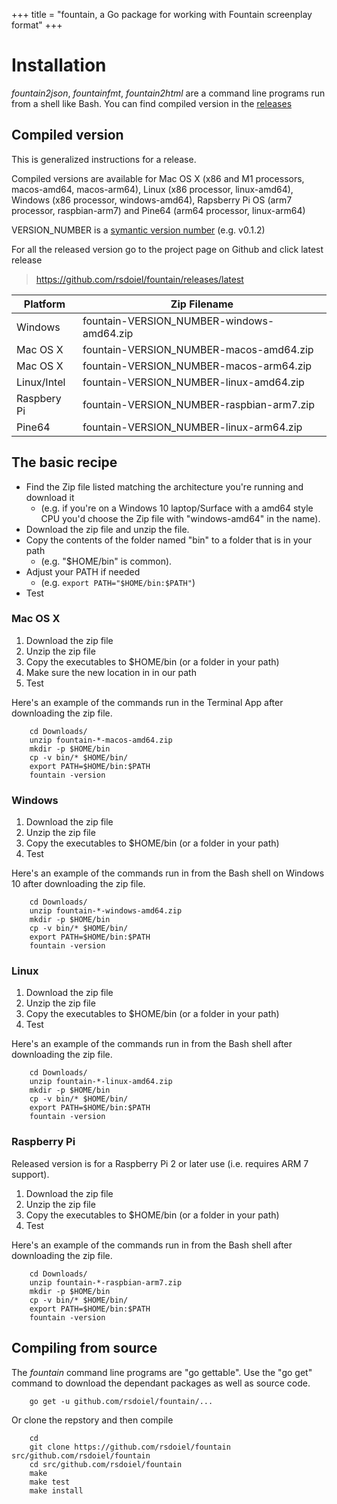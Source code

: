 +++
title = "fountain, a Go package for working with Fountain screenplay format"
+++


Installation
============

*fountain2json*, *fountainfmt*, *fountain2html* are a command line programs run from a shell like Bash. You can find compiled version in the [releases](https://github.com/rsdoiel/fountain/releases/latest) 

Compiled version
----------------

This is generalized instructions for a release. 

Compiled versions are available for Mac OS X (x86 and M1 processors, macos-amd64, macos-arm64), 
Linux (x86 processor, linux-amd64), Windows (x86 processor, windows-amd64), 
Rapsberry Pi OS (arm7 processor, raspbian-arm7) and Pine64 (arm64 processor, linux-arm64)


VERSION_NUMBER is a [symantic version number](http://semver.org/) (e.g. v0.1.2)


For all the released version go to the project page on Github and click latest release

>    https://github.com/rsdoiel/fountain/releases/latest


| Platform    | Zip Filename                           |
|-------------|----------------------------------------|
| Windows     | fountain-VERSION_NUMBER-windows-amd64.zip |
| Mac OS X    | fountain-VERSION_NUMBER-macos-amd64.zip  |
| Mac OS X    | fountain-VERSION_NUMBER-macos-arm64.zip  |
| Linux/Intel | fountain-VERSION_NUMBER-linux-amd64.zip   |
| Raspbery Pi | fountain-VERSION_NUMBER-raspbian-arm7.zip |
| Pine64      | fountain-VERSION_NUMBER-linux-arm64.zip   |


## The basic recipe

+ Find the Zip file listed matching the architecture you're running and download it
    + (e.g. if you're on a Windows 10 laptop/Surface with a amd64 style CPU you'd choose the Zip file with "windows-amd64" in the name).
+ Download the zip file and unzip the file.  
+ Copy the contents of the folder named "bin" to a folder that is in your path 
    + (e.g. "$HOME/bin" is common).
+ Adjust your PATH if needed
    + (e.g. `export PATH="$HOME/bin:$PATH"`)
+ Test


### Mac OS X

1. Download the zip file
2. Unzip the zip file
3. Copy the executables to $HOME/bin (or a folder in your path)
4. Make sure the new location in in our path
5. Test

Here's an example of the commands run in the Terminal App after downloading the 
zip file.

```shell
    cd Downloads/
    unzip fountain-*-macos-amd64.zip
    mkdir -p $HOME/bin
    cp -v bin/* $HOME/bin/
    export PATH=$HOME/bin:$PATH
    fountain -version
```

### Windows

1. Download the zip file
2. Unzip the zip file
3. Copy the executables to $HOME/bin (or a folder in your path)
4. Test

Here's an example of the commands run in from the Bash shell on Windows 10 after
downloading the zip file.

```shell
    cd Downloads/
    unzip fountain-*-windows-amd64.zip
    mkdir -p $HOME/bin
    cp -v bin/* $HOME/bin/
    export PATH=$HOME/bin:$PATH
    fountain -version
```


### Linux 

1. Download the zip file
2. Unzip the zip file
3. Copy the executables to $HOME/bin (or a folder in your path)
4. Test

Here's an example of the commands run in from the Bash shell after
downloading the zip file.

```shell
    cd Downloads/
    unzip fountain-*-linux-amd64.zip
    mkdir -p $HOME/bin
    cp -v bin/* $HOME/bin/
    export PATH=$HOME/bin:$PATH
    fountain -version
```


### Raspberry Pi

Released version is for a Raspberry Pi 2 or later use (i.e. requires ARM 7 support).

1. Download the zip file
2. Unzip the zip file
3. Copy the executables to $HOME/bin (or a folder in your path)
4. Test

Here's an example of the commands run in from the Bash shell after
downloading the zip file.

```shell
    cd Downloads/
    unzip fountain-*-raspbian-arm7.zip
    mkdir -p $HOME/bin
    cp -v bin/* $HOME/bin/
    export PATH=$HOME/bin:$PATH
    fountain -version
```


## Compiling from source

The _fountain_ command line programs are "go gettable".  Use the "go get" command to download the dependant packages
as well as source code.

```shell
    go get -u github.com/rsdoiel/fountain/...
```

Or clone the repstory and then compile

```shell
    cd
    git clone https://github.com/rsdoiel/fountain src/github.com/rsdoiel/fountain
    cd src/github.com/rsdoiel/fountain
    make
    make test
    make install
```


